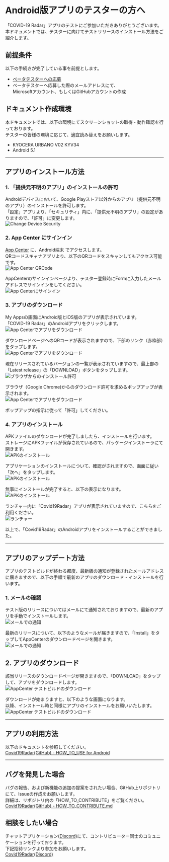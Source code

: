 # Android版アプリのテスターの方へ
「COVID-19 Radar」アプリのテストにご参加いただきありがとうございます。  
本ドキュメントでは、テスターに向けてテストリリースのインストール方法をご紹介します。

## 前提条件
以下の手続きが完了している事を前提とします。
- [ベータテスターへの応募](https://bit.ly/2XSuVUJ) 
- ベータテスターへ応募した際のメールアドレスにて、  
Microsoftアカウント、もしくはGitHubアカウントの作成

## ドキュメント作成環境
本ドキュメントでは、以下の環境にてスクリーンショットの取得・動作確認を行っております。  
テスターの皆様の環境に応じて、適宜読み替えをお願いします。
- KYOCERA URBANO V02 KYV34
- Android 5.1

---
## アプリのインストール方法

### 1. 「提供元不明のアプリ」のインストールの許可
Androidデバイスにおいて、Google Playストア以外からのアプリ（提供元不明のアプリ）のインストールを許可します。  
「設定」アプリより、「セキュリティ」内に、「提供元不明のアプリ」の設定がありますので、「許可」に変更します。  
![Change Device Security](../.attachments/Android_003_DeviceSecurity.png)

### 2. App Center にサインイン
[App Center](https://appcenter.ms/sign-in) に、Android端末 でアクセスします。  
QRコードスキャナアプリより、以下のQRコードをスキャンしてもアクセス可能です。  
![App Center QRCode](../.attachments/appcenter-qrcode.png)

AppCenterのサインインページより、テスター登録時にFormに入力したメールアドレスでサインインをしてください。  
![App Centerにサインイン](../.attachments/Android_005_appcenter_signin.png)


### 3. アプリのダウンロード
My Appsの画面にAndroid版とiOS版のアプリが表示されています。   
「COVID-19 Radar」のAndroidアプリをクリックします。  
![App Centerでアプリをダウンロード](../.attachments/Android_006_appcenter_selectapps.png)

ダウンロードページへのQRコードが表示されますので、下部のリンク（赤枠部）をタップします。  
![App Centerでアプリをダウンロード](../.attachments/Android_007_appcenter_installpage-qr.png)

現在リリースされているバージョンの一覧が表示されていますので、最上部の「Latest release」の「DOWNLOAD」ボタンをタップします。  
![ブラウザからのインストール許可](../.attachments/Android_008_appcenter_intallpage.png)

ブラウザ（Google Chrome)からのダウンロード許可を求めるポップアップが表示されます。  
![App Centerでアプリをダウンロード](../.attachments/Android_009_appcenter_downloading_apk.png)

ポップアップの指示に従って「許可」してください。

### 4. アプリのインストール
APKファイルのダウンロードが完了しましたら、インストールを行います。  
ストレージにAPKファイルが保存されているので、パッケージインストーラにて開きます。  
![APKのインストール](../.attachments/Android_011_installing_apk.png)

アプリケーションのインストールについて、確認がされますので、画面に従い「次へ」をタップします。  
![APKのインストール](../.attachments/Android_012_installing_apk.png)

無事にインストールが完了すると、以下の表示になります。  
![APKのインストール](../.attachments/Android_014_installed_apk.png)

ランチャー内に「Covid19Radar」アプリが表示されていますので、こちらをご利用ください。  
![ランチャー](../.attachments/Android_015_installed_apk.png)

以上で、「Covid19Radar」のAndroidアプリをインストールすることができました。

---
## アプリのアップデート方法
アプリのテストビルドが終わる都度、最新版の通知が登録されたメールアドレスに届きますので、以下の手順で最新のアプリのダウンロード・インストールを行います。

### 1. メールの確認
テスト版のリリースについてはメールにて通知されておりますので、最新のアプリを手動でインストールします。  
![メールでの通知](../.attachments/Android_015_Update-Notify-Mail.png)

最新のリリースについて、以下のようなメールが届きますので、「Install」をタップしてAppCenterのダウンロードページを開きます。  
![メールでの通知](../.attachments/Android_016_Update-Notify-Mail.png)

## 2. アプリのダウンロード
該当リリースのダウンロードページが開きますので、「DOWNLOAD」をタップして、アプリをダウンロードします。  
![AppCenter テストビルドのダウンロード](../.attachments/Android_017_Update-Install.png)

ダウンロードが始まりますと、以下のような画面になります。  
以降、インストール時と同様にアプリのインストールをお願いいたします。  
![AppCenter テストビルドのダウンロード](../.attachments/Android_018_Update-Install.png)

---
## アプリの利用方法
以下のドキュメントを参照してください。  
[Covid19Radar(GitHub) - HOW_TO_USE for Android](https://github.com/Covid-19Radar/Covid19Radar/blob/master/doc/How-to-use/Android-how-to-use.ja.md)

---
## バグを発見した場合
バグの報告、および新機能の追加の提案をされたい場合、GitHub上リポジトリにて、Issueの作成をお願いします。  
詳細は、リポジトリ内の「HOW_TO_CONTRIBUTE」をご覧ください。  
[Covid19Radar(GitHub) - HOW_TO_CONTRIBUTE.md](https://github.com/Covid-19Radar/Covid19Radar/blob/master/HOW_TO_CONTRIBUTE.md)

## 相談をしたい場合
チャットアプリケーション([Discord](https://discordapp.com/))にて、コントリビューター同士のコミュニケーションを行っております。  
下記招待リンクより参加をお願いします。  
[Covid19Radar(Discord)](https://discord.gg/EzaYhD)